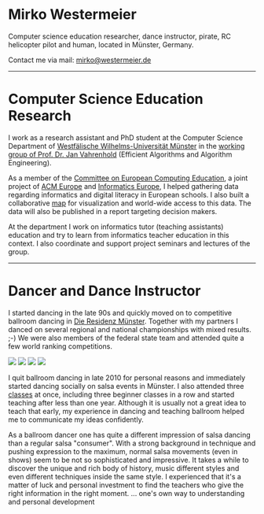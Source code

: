 # Mirko Westermeier

Computer science education researcher, dance instructor, pirate, RC helicopter pilot and human, located in Münster, Germany.

Contact me via mail: [mirko@westermeier.de][mail]

[mail]: mailto:mirko@westermeier.de

-----

# Computer Science Education Research

I work as a research assistant and PhD student at the Computer Science Department of [Westfälische Wilhelms-Universität Münster][wwu] in the [working group of Prof. Dr. Jan Vahrenhold][agv] (Efficient Algorithms and Algorithm Engineering).

As a member of the [Committee on European Computing Education][cece], a joint project of [ACM Europe][acm-e] and [Informatics Europe][ie], I helped gathering data regarding informatics and digital literacy in European schools. I also built a collaborative [map][cece-map] for visualization and world-wide access to this data. The data will also be published in a report targeting decision makers.

At the department I work on informatics tutor (teaching assistants) education and try to learn from informatics teacher education in this context. I also coordinate and support project seminars and lectures of the group.

[wwu]: https://wwu.de
[agv]: https://www.uni-muenster.de/Informatik.AGVahrenhold/
[cece]: https://cece.wwu.de
[acm-e]: https://europe.acm.org
[ie]: https://informatics-europe.org
[cece-map]: http://cece-map.informatics-europe.org

-----

# Dancer and Dance Instructor

I started dancing in the late 90s and quickly moved on to competitive ballroom dancing in [Die Residenz Münster][resi]. Together with my partners I danced on several regional and national championships with mixed results. ;-) We were also members of the federal state team and attended quite a few world ranking competitions.

[![][bonn_tn]][bonn]
[![][lma_tn]][lma]
[![][goc_tn]][goc]
[![][euro_tn]][euro]

[bonn]: images/dance/bonn.jpg
[bonn_tn]: images/dance/bonn_tn.jpg
[lma]: images/dance/lma.jpg
[lma_tn]: images/dance/lma_tn.jpg
[goc]: images/dance/goc.jpg
[goc_tn]: images/dance/goc_tn.jpg
[euro]: images/dance/euro.jpg
[euro_tn]: images/dance/euro_tn.jpg

I quit ballroom dancing in late 2010 for personal reasons and immediately started dancing socially on salsa events in Münster. I also attended three [classes][hsp-salsa] at once, including three beginner classes in a row and started teaching after less than one year. Although it is usually not a great idea to teach that early, my experience in dancing and teaching ballroom helped me to communicate my ideas confidently.

As a ballroom dancer one has quite a different impression of salsa dancing than a regular salsa "consumer". With a strong background in technique and pushing expression to the maximum, normal salsa movements (even in shows) seem to be not so sophisticated and impressive. It takes a while to discover the unique and rich body of history, music different styles and even different techniques inside the same style. I experienced that it's a matter of luck and personal investment to find the teachers who give the right information in the right moment. ... one's own way to understanding and personal development

[resi]: http://www.die-residenz-muenster.de/
[hsp-salsa]: https://muenster.hochschulsport-nrw.de/angebote/aktueller_zeitraum/_Salsa.html
